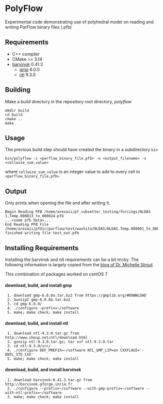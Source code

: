 # PolyFlow

Experimental code demonstrating use of polyhedral model on reading and writing ParFlow binary files (.pfb)


## Requirements

* C++ compiler
* CMake >= 3.14 
* [barvinok](http://barvinok.gforge.inria.fr/) 0.41.3
    * [gmp](https://gmplib.org/#DOWNLOAD) 6.0.0
    * [ntl](http://www.shoup.net/ntl/download.html) 9.3.0



## Building

Make a build directory in the repository root directory, *polyflow*
```shell script
mkdir build
cd build
cmake ..
make
```

## Usage

The previous build step should have created the binary in a subdirectory `bin`

```shell script
bin/polyflow -i <parflow_binary_file.pfb> -o <output_filename> -s <cellwise_sum_value>
```

where `cellwise_sum_value` is an integer value to add to every cell in `<parflow_binary_file.pfb>`

## Output

Only prints when opening the file and after writing it.

```
Begin Reading PFB /home/arezaii/pf_subsetter_testing/forcings/NLDAS 1.Temp.000013_to_000024.pfb
...<some pfb data>...
End Reading PFB File /home/arezaii/pfdir/parflow/test/washita/NLDAS/NLDAS.Temp.000001_to_000024.pfb.00000.
finished writing file test_out.pfb

```


## Installing Requirements

Installing the barvinok and ntl requirements can be a bit tricky. The following information is largely copied from 
the [blog of Dr. Michelle Strout](https://michellemillsstrout.blogspot.com/2015/09/getting-started-with-isccbarvinokisl.html)


This combination of packages worked on centOS 7

#### download, build, and install gmp
```
 1. download gmp-6.0.0a.tar.bz2 from https://gmplib.org/#DOWNLOAD 
 2. bunzip2 gmp-6.0.0a.tar.bz2
 3. cd gmp-6.0.0/
 4. ./configure —prefix=~/software
 5. make; make check; make install
```

#### download, build, and install ntl
```
 1. download ntl-9.3.0.tar.gz from http://www.shoup.net/ntl/download.html
 2. gunzip ntl-9.3.0.tar.gz; tar xvf ntl-9.3.0.tar
 3. cd ntl-9.3.0/src/
 4. ./configure DEF_PREFIX=~/software NTL_GMP_LIP=on CXXFLAGS='-DNTL_STD_CXX'
 5. make; make check; make install
```

#### download, build, and install barvinok
```
 1. download barvinok-0.41.3.tar.gz from http://barvinok.gforge.inria.fr 
 2. ./configure --prefix=~/software --with-gmp-prefix=~/software --with-ntl-prefix=~/software
 3. make; make check; make install
```
